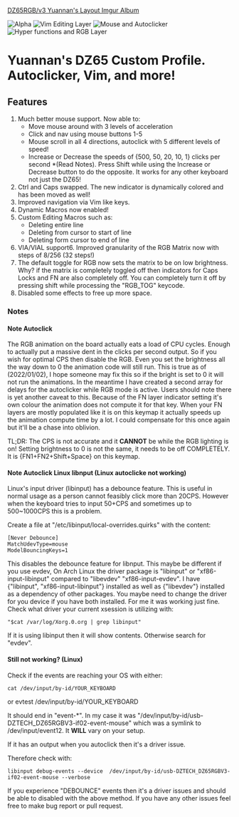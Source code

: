 [DZ65RGB/v3 Yuannan's Layout Imgur Album](https://imgur.com/a/BI2RjgE)

![Alpha](https://i.imgur.com/ikqvrtF.png)
![Vim Editing Layer](https://i.imgur.com/Zm6Tf6p.png)
![Mouse and Autoclicker](https://i.imgur.com/hoBvSRR.png)
![Hyper functions and RGB Layer](https://i.imgur.com/QWmWaWY.png)

# Yuannan's DZ65 Custom Profile. Autoclicker, Vim, and more!

## Features

1. Much better mouse support. Now able to:
	- Move mouse around with 3 levels of acceleration
	- Click and nav using mouse buttons 1-5
	- Mouse scroll in all 4 directions, autoclick with 5 different levels of speed!
	- Increase or Decrease the speeds of {500, 50, 20, 10, 1} clicks per second \*(Read Notes). Press Shift while using the Increase or Decrease button to do the opposite. It works for any other keyboard not just the DZ65!
2. Ctrl and Caps swapped. The new indicator is dynamically colored and has been moved as well!
3. Improved navigation via Vim like keys.
4. Dynamic Macros now enabled!
5. Custom Editing Macros such as:
	- Deleting entire line
	- Deleting from cursor to start of line
	- Deleting form cursor to end of line
6. VIA/VIAL support6. Improved granularity of the RGB Matrix now with steps of 8/256 (32 steps!)
7. The default toggle for RGB now sets the matrix to be on low brightness. Why? if the matrix is completely toggled off then indicators for Caps Locks and FN are also completely off. You can completely turn it off by pressing shift while processing the "RGB_TOG" keycode.
8. Disabled some effects to free up more space.

### Notes

#### Note Autoclick
The RGB animation on the board actually eats a load of CPU cycles. Enough to actually put a massive dent in the clicks per second output. So if you wish for optimal CPS then disable the RGB. Even you set the brightness all the way down to 0 the animation code will still run. This is true as of (2022/01/02), I hope someone may fix this so if the bright is set to 0 it will not run the animations. In the meantime I have created a second array for delays for the autoclicker while RGB mode is active. Users should note there is yet another caveat to this. Because of  the FN layer indicator setting it's own colour the animation does not compute it for that key. When your FN layers are mostly populated like it is on this keymap it actually speeds up the animation compute time by a lot. I could compensate for this once again but it'll be a chase into oblivion.

TL;DR: The CPS is not accurate and it **CANNOT** be while the RGB lighting is on! Setting brightness to 0 is not the same, it needs to be off COMPLETELY. It is {FN1+FN2+Shift+Space} on this keymap.

#### Note Autoclick Linux libnput (Linux autoclicke not working)

Linux's input driver (libinput) has a debounce feature. This is useful in normal usage as a person cannot feasibly click more than 20CPS. However when the keyboard tries to input 50+CPS and sometimes up to 500~1000CPS this is a problem.

Create a file at "/etc/libinput/local-overrides.quirks" with the content:

	[Never Debounce]
	MatchUdevType=mouse
	ModelBouncingKeys=1

This disables the debounce feature for libnput. This maybe be different if you use evdev, On Arch Linux the driver package is "libinput" or "xf86-input-libinput" compared to "libevdev" "xf86-input-evdev". I have {"libinput", "xf86-input-libinput"} installed as well as {"libevdev"} installed as a dependency of other packages. You maybe need to change the driver for you device if you have both installed. For me it was working just fine. Check what driver your current xsession is utilizing with: 

	"$cat /var/log/Xorg.0.org | grep libinput"

If it is using libinput then it will show contents. Otherwise search for "evdev".

#### Still not working? (Linux)

Check if the events are reaching your OS with either:

	cat /dev/input/by-id/YOUR_KEYBOARD
or
	evtest /dev/input/by-id/YOUR_KEYBOARD

It should end in "event-\*". In my case it was "/dev/input/by-id/usb-DZTECH_DZ65RGBV3-if02-event-mouse" which was a symlink to /dev/input/event12. It **WILL** vary on your setup.

If it has an output when you autoclick then it's a driver issue.

Therefore check with:

	libinput debug-events --device  /dev/input/by-id/usb-DZTECH_DZ65RGBV3-if02-event-mouse --verbose

If you experience "DEBOUNCE" events then it's a driver issues and should be able to disabled with the above method.
If you have any other issues feel free to make bug report or pull request.
